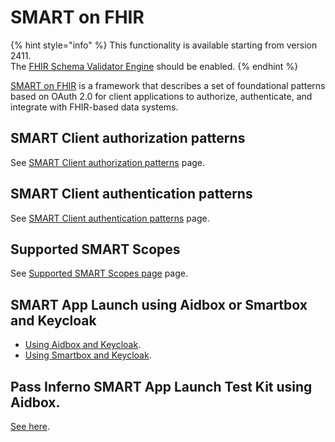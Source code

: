# SMART on FHIR

{% hint style="info" %}
This functionality is available starting from version 2411.\
The [FHIR Schema Validator Engine](../../../profiling-and-validation/fhir-schema-validator/README.md) should be enabled.
{% endhint %}

[SMART on FHIR](https://build.fhir.org/ig/HL7/smart-app-launch/) is a framework that describes a set of foundational patterns based on OAuth 2.0 for client applications to authorize, authenticate, and integrate with FHIR-based data systems.

## SMART Client authorization patterns

See [SMART Client authorization patterns](./smart-client-authorization/README.md) page.

## SMART Client authentication patterns

See [SMART Client authentication patterns](./smart-client-authentication/README.md) page.

## Supported SMART Scopes

See [Supported SMART Scopes page](./smart-scopes-for-limiting-access.md) page.

## SMART App Launch using Aidbox or Smartbox and Keycloak

- [Using Aidbox and Keycloak](./example-smart-app-launch-using-aidbox-and-keycloak.md).
- [Using Smartbox and Keycloak](./example-smart-app-launch-using-smartbox-and-keycloak.md).


## Pass Inferno SMART App Launch Test Kit using Aidbox.
[See here](./pass-inferno-tests-with-aidbox.md).
